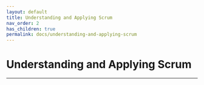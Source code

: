 ```yaml
---
layout: default
title: Understanding and Applying Scrum
nav_order: 2
has_children: true
permalink: docs/understanding-and-applying-scrum
---
```

# Understanding and Applying Scrum


---
